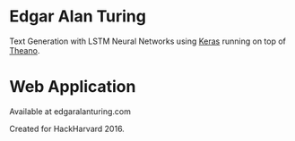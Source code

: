 # Edgar Alan Turing
Text Generation with LSTM Neural Networks using [Keras](https://keras.io/) running on top of [Theano](http://deeplearning.net/software/theano/).

# Web Application
Available at edgaralanturing.com

Created for HackHarvard 2016.
